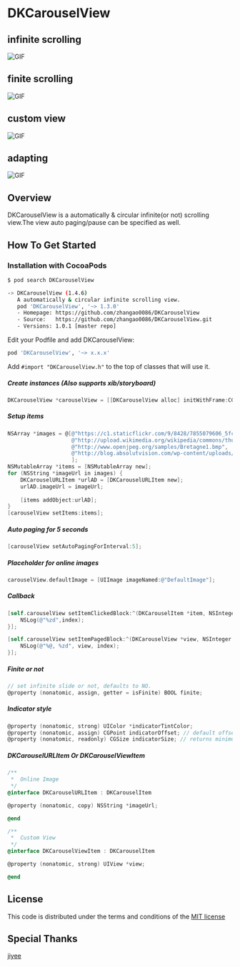# DKCarouselView
## infinite scrolling
![GIF](https://raw.githubusercontent.com/zhangao0086/DKCarouselView/master/preview.gif)

## finite scrolling
![GIF](https://raw.githubusercontent.com/zhangao0086/DKCarouselView/master/preview3.gif)

## custom view
![GIF](https://raw.githubusercontent.com/zhangao0086/DKCarouselView/master/preview4.gif)

## adapting
![GIF](https://raw.githubusercontent.com/zhangao0086/DKCarouselView/master/preview2.gif)

## Overview
DKCarouselView is a automatically & circular infinite(or not) scrolling view.The view auto paging/pause can be specified as well.

## How To Get Started

### Installation with CocoaPods

``` bash
$ pod search DKCarouselView

-> DKCarouselView (1.4.6)
   A automatically & circular infinite scrolling view.
   pod 'DKCarouselView', '~> 1.3.0'
   - Homepage: https://github.com/zhangao0086/DKCarouselView
   - Source:   https://github.com/zhangao0086/DKCarouselView.git
   - Versions: 1.0.1 [master repo]
```

Edit your Podfile and add DKCarouselView:

``` bash
pod 'DKCarouselView', '~> x.x.x'
```

Add `#import "DKCarouselView.h"` to the top of classes that will use it.  
##### Create instances (Also supports xib/storyboard)

```  objective-c
DKCarouselView *carouselView = [[DKCarouselView alloc] initWithFrame:CGRectMake(0, 0, 320,220)];
```

##### Setup items

```  objective-c
NSArray *images = @[@"https://c1.staticflickr.com/9/8428/7855079606_5fc8852562_z.jpg",
                    @"http://upload.wikimedia.org/wikipedia/commons/thumb/8/8f/Parang_mountain_image_1.jpg/640px-Parang_mountain_image_1.jpg",
                    @"http://www.openjpeg.org/samples/Bretagne1.bmp",
                    @"http://blog.absolutvision.com/wp-content/uploads/2009/10/Gimp_2.6b.jpg"
                    ];
NSMutableArray *items = [NSMutableArray new];
for (NSString *imageUrl in images) {
    DKCarouselURLItem *urlAD = [DKCarouselURLItem new];
    urlAD.imageUrl = imageUrl;
    
    [items addObject:urlAD];
}
[carouselView setItems:items];
```

##### Auto paging for 5 seconds

```objective-c
[carouselView setAutoPagingForInterval:5];
```

##### Placeholder for online images

```objective-c
carouselView.defaultImage = [UIImage imageNamed:@"DefaultImage"];
```

##### Callback

```objective-c
[self.carouselView setItemClickedBlock:^(DKCarouselItem *item, NSInteger index) {
    NSLog(@"%zd",index);
}];
```

```objective-c
[self.carouselView setItemPagedBlock:^(DKCarouselView *view, NSInteger index) {
    NSLog(@"%@, %zd", view, index);
}];
```

##### Finite or not

```objective-c
// set infinite slide or not, defaults to NO.
@property (nonatomic, assign, getter = isFinite) BOOL finite;
```

##### Indicator style

```objective-c
@property (nonatomic, strong) UIColor *indicatorTintColor;
@property (nonatomic, assign) CGPoint indicatorOffset; // default offset is CGPointZero, the indicator is centered horizontally.
@property (nonatomic, readonly) CGSize indicatorSize; // returns minimum size for given items.
```

##### DKCarouselURLItem Or DKCarouselViewItem

```objective-c
/**
 *  Online Image
 */
@interface DKCarouselURLItem : DKCarouselItem

@property (nonatomic, copy) NSString *imageUrl;

@end

/**
 *  Custom View
 */
@interface DKCarouselViewItem : DKCarouselItem

@property (nonatomic, strong) UIView *view;

@end
```

## License
This code is distributed under the terms and conditions of the <a href="https://github.com/zhangao0086/DKCarouselView/blob/master/LICENSE">MIT license</a>

## Special Thanks
<a target="_blank" href="https://github.com/jiyee">jiyee</a>